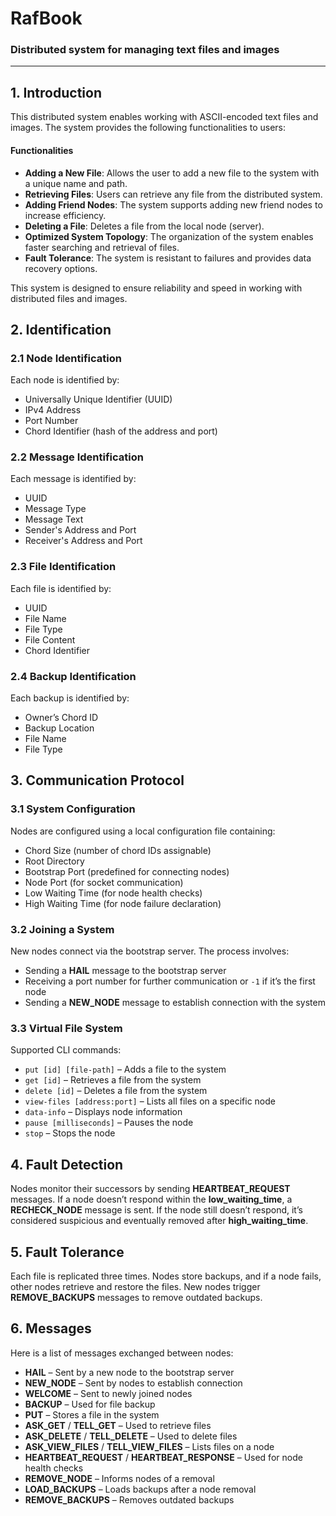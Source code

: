 # RafBook
### Distributed system for managing text files and images

---

## 1. Introduction

This distributed system enables working with ASCII-encoded text files and images. The system provides the following functionalities to users:

#### Functionalities

- **Adding a New File**: Allows the user to add a new file to the system with a unique name and path.
- **Retrieving Files**: Users can retrieve any file from the distributed system.
- **Adding Friend Nodes**: The system supports adding new friend nodes to increase efficiency.
- **Deleting a File**: Deletes a file from the local node (server).
- **Optimized System Topology**: The organization of the system enables faster searching and retrieval of files.
- **Fault Tolerance**: The system is resistant to failures and provides data recovery options.

This system is designed to ensure reliability and speed in working with distributed files and images.


## 2. Identification
### 2.1 Node Identification
Each node is identified by:
- Universally Unique Identifier (UUID)
- IPv4 Address
- Port Number
- Chord Identifier (hash of the address and port)

### 2.2 Message Identification
Each message is identified by:
- UUID
- Message Type
- Message Text
- Sender's Address and Port
- Receiver's Address and Port

### 2.3 File Identification
Each file is identified by:
- UUID
- File Name
- File Type
- File Content
- Chord Identifier

### 2.4 Backup Identification
Each backup is identified by:
- Owner’s Chord ID
- Backup Location
- File Name
- File Type

## 3. Communication Protocol
### 3.1 System Configuration
Nodes are configured using a local configuration file containing:
- Chord Size (number of chord IDs assignable)
- Root Directory
- Bootstrap Port (predefined for connecting nodes)
- Node Port (for socket communication)
- Low Waiting Time (for node health checks)
- High Waiting Time (for node failure declaration)

### 3.2 Joining a System
New nodes connect via the bootstrap server. The process involves:
- Sending a **HAIL** message to the bootstrap server
- Receiving a port number for further communication or `-1` if it’s the first node
- Sending a **NEW_NODE** message to establish connection with the system

### 3.3 Virtual File System
Supported CLI commands:
- `put [id] [file-path]` – Adds a file to the system
- `get [id]` – Retrieves a file from the system
- `delete [id]` – Deletes a file from the system
- `view-files [address:port]` – Lists all files on a specific node
- `data-info` – Displays node information
- `pause [milliseconds]` – Pauses the node
- `stop` – Stops the node

## 4. Fault Detection
Nodes monitor their successors by sending **HEARTBEAT_REQUEST** messages. If a node doesn’t respond within the **low_waiting_time**, a **RECHECK_NODE** message is sent. If the node still doesn’t respond, it’s considered suspicious and eventually removed after **high_waiting_time**.

## 5. Fault Tolerance
Each file is replicated three times. Nodes store backups, and if a node fails, other nodes retrieve and restore the files. New nodes trigger **REMOVE_BACKUPS** messages to remove outdated backups.

## 6. Messages
Here is a list of messages exchanged between nodes:
- **HAIL** – Sent by a new node to the bootstrap server
- **NEW_NODE** – Sent by nodes to establish connection
- **WELCOME** – Sent to newly joined nodes
- **BACKUP** – Used for file backup
- **PUT** – Stores a file in the system
- **ASK_GET** / **TELL_GET** – Used to retrieve files
- **ASK_DELETE** / **TELL_DELETE** – Used to delete files
- **ASK_VIEW_FILES** / **TELL_VIEW_FILES** – Lists files on a node
- **HEARTBEAT_REQUEST** / **HEARTBEAT_RESPONSE** – Used for node health checks
- **REMOVE_NODE** – Informs nodes of a removal
- **LOAD_BACKUPS** – Loads backups after a node removal
- **REMOVE_BACKUPS** – Removes outdated backups

